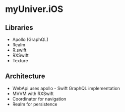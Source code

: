 # myUniver.iOS

## Libraries
- Apollo (GraphQL)
- Realm
- R.swift
- RXSwift
- Texture

## Architecture
- WebApi uses apollo - Swift GraphQL implementation
- MVVM with RXSwift
- Coordinator for navigation
- Realm for persistence
